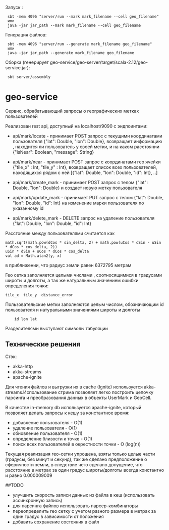 Запуск :            

     sbt -mem 4096 "server/run --mark mark_filename --cell geo_filename"
     или
     java -jar jar_path --mark mark_filename --cell geo_filename

Генерация файлов:

     sbt -mem 4096 "server/run --generate mark_filename geo_filename"
     или
     java -jar jar_path --generate mark_filename geo_filename

Сборка (генерирует geo-service/geo-server/target/scala-2.12/geo-service.jar): 

     sbt server/assembly

# geo-service
Сервис, обрабатывающий запросы о географических метках пользователей

Реализован rest api, доступный на localhost/9090 с эндпоинтами:

- api/mark/locate - принимает POST запрос с текущими координатами пользователя {"lat": Double, "lon": Double}, 
возвращает информацию , находится ли пользователь у своей метки, и на каком расстоянии {"isNear": Boolean, "message": String}

- api/mark/near - принимает POST запрос с координатами гео ячейки {"tile_x" : Int, "tile_y" : Int}, возвращает список 
всех пользователей, находящихся рядом с ней [{"lat": Double, "lon": Double, "id": Int}, ..]

- api/mark/create_mark - принимает POST запрос с телом {"lat": Double, "lon": Double} и создает новую метку пользователя

- api/mark/update_mark - принимает PUT запрос с телом {"lat": Double, "lon": Double, "id": Int} на изменение марки пользователя по указанному id

- api/mark/delete_mark - DELETE запрос на удаление пользователя {"lat": Double, "lon": Double, "id": Int}

Расстояние между пользователями считается как     
 
    math.sqrt(math.pow(dCos * sin_delta, 2) + math.pow(uCos * dSin - uSin * dCos * cos_delta, 2))
    uSin * dSin + uCos * dCos * cos_delta
    val ad = Math.atan2(y, x)
в приближении, что радиус земли равен 6372795 метрам

Гео сетка заполняется целыми числами , соотносящимися в градусами широты и долготы, а так же натуральным значением ошибки определения точки:

    tile_x  tile_y  distance_error

Пользовательские метки заполняются целым числом, обозначающим id пользователя и натуральными значениями широты и долготы

        id lon lat
Разделителями выступают символы табуляции

## Технические решения
Стэк:
- akka-http
- akka-streams
- apache-ignite

Для чтения файлов и выгрузки их в cache (Ignite) используется akka-streams.Использование стрима позволяет легко построить цепочку парсинга и преобразования данных в объекты UserMark и GeoCell.

В качестве in-memory db используется apache-ignite, который позволяет делать запросы к кешу за константное время:
- добавление пользователя - O(1)
- удаление пользователя - O(1)
- обновление пользователя - O(1)
- определение близости к точке - O(1)
- поиск всех пользователей в окрестности точки - O (log(n))

Текущая реализация гео-сетки упрощена, взяты только целые части (градусы, без минут и секунд), так же сделано предположение о сферичности земли, в следствие чего сделано допущение, что расстояние в метрах за один градус широты/долготы всегда константно и равно 0.000009009

##TODO

- улучшить скорость записи данных из файла в кеш (использовать ассинхронную запись)
- для парсинга файлов использовать парсер-комбинаторы
- переопределить гео сетку с учетом разного размера в метрах за один градус в зависимости от положения
- добавить сохранение состояния в файл
